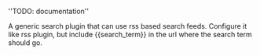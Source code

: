 ''TODO: documentation''

A generic search plugin that can use rss based search feeds. Configure it like rss
plugin, but include {{search_term}} in the url where the search term should go.